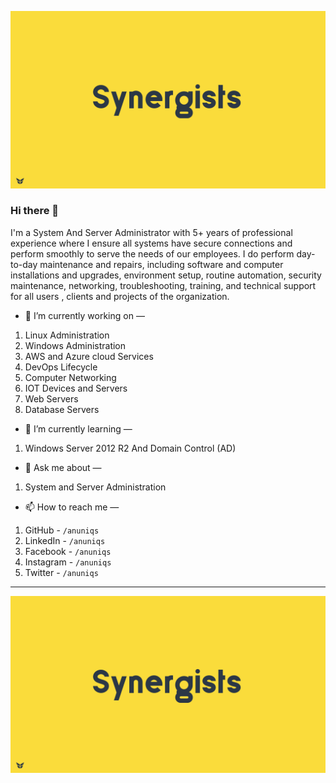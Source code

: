 ![Header Ground](https://github.com/corporealsoul/corporealsoul/blob/master/Header_Ground.png?raw=true) 

### Hi there 👋

I'm a System And Server Administrator with 5+ years of professional experience where I ensure all systems have secure connections and perform smoothly to serve the needs of our employees. I do perform day-to-day maintenance and repairs, including software and computer installations and upgrades, environment setup, routine automation, security maintenance, networking,  troubleshooting, training, and technical support for all users , clients and projects of the organization.  

- 🔭 I’m currently working on —   
1. Linux Administration  
2. Windows Administration  
3. AWS and Azure cloud Services  
4. DevOps Lifecycle  
5. Computer Networking  
6. IOT Devices and Servers  
7. Web Servers  
8. Database Servers  
  
    
- 🌱 I’m currently learning —  
1. Windows Server 2012 R2 And Domain Control (AD)    
  
  
- 💬 Ask me about —  
1. System and Server Administration  
  
  
- 📫 How to reach me  —  
1. GitHub - `/anuniqs`  
2. LinkedIn - `/anuniqs`  
3. Facebook - `/anuniqs`  
4. Instagram - `/anuniqs`  
5. Twitter - `/anuniqs`  

<!--
- 🔭 I’m currently working on ...
- 🌱 I’m currently learning ...
- 👯 I’m looking to collaborate on ...
- 🤔 I’m looking for help with ...
- 💬 Ask me about ...
- 📫 How to reach me: ...
- 😄 Pronouns: ...
- ⚡ Fun fact: ...
-->
  
<hr />

![Header Ground](https://github.com/corporealsoul/corporealsoul/blob/master/Header_Ground.png?raw=true) 
   
   
